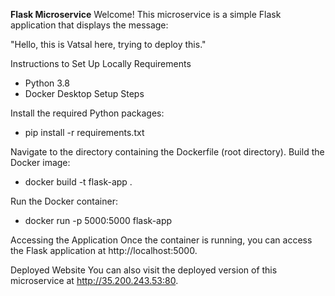  **Flask Microservice**
Welcome! This microservice is a simple Flask application that displays the message:

"Hello, this is Vatsal here, trying to deploy this."

Instructions to Set Up Locally
Requirements
 - Python 3.8
 - Docker Desktop
Setup Steps

Install the required Python packages:
 - pip install -r requirements.txt

Navigate to the directory containing the Dockerfile (root directory).
Build the Docker image:
 - docker build -t flask-app .

Run the Docker container:
 - docker run -p 5000:5000 flask-app

Accessing the Application
Once the container is running, you can access the Flask application at http://localhost:5000.

Deployed Website
You can also visit the deployed version of this microservice at http://35.200.243.53:80.
